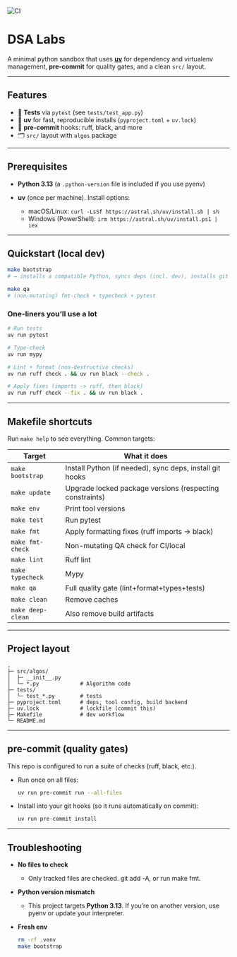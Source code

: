 ![CI](https://github.com/LoganSelner/phase1/actions/workflows/ci.yml/badge.svg)

# DSA Labs

A minimal python sandbox that uses **[uv](https://github.com/astral-sh/uv)** for dependency and virtualenv management, **pre-commit** for quality gates, and a clean `src/` layout.

---

## Features

* 🧪 **Tests** via `pytest` (see `tests/test_app.py`)
* 🧰 **uv** for fast, reproducible installs (`pyproject.toml` + `uv.lock`)
* 🧹 **pre-commit** hooks: ruff, black, and more
* 🗂️ `src/` layout with `algos` package

---

## Prerequisites

* **Python 3.13** (a `.python-version` file is included if you use pyenv)
* **uv** (once per machine). Install options:

  * macOS/Linux: `curl -LsSf https://astral.sh/uv/install.sh | sh`
  * Windows (PowerShell): `irm https://astral.sh/uv/install.ps1 | iex`

---

## Quickstart (local dev)

```bash
make bootstrap
# → installs a compatible Python, syncs deps (incl. dev), installs git hooks

make qa
# (non-mutating) fmt-check + typecheck + pytest
```

### One-liners you’ll use a lot

```bash
# Run tests
uv run pytest

# Type-check
uv run mypy

# Lint + format (non-destructive checks)
uv run ruff check . && uv run black --check .

# Apply fixes (imports -> ruff, then black)
uv run ruff check --fix . && uv run black .

```

---

## Makefile shortcuts

Run `make help` to see everything. Common targets:

| Target                | What it does                                             |
| --------------------- | -------------------------------------------------------- |
| `make bootstrap`      | Install Python (if needed), sync deps, install git hooks |
| `make update`         | Upgrade locked package versions (respecting constraints) |
| `make env`            | Print tool versions                                      |
| `make test`           | Run pytest                                               |
| `make fmt`            | Apply formatting fixes (ruff imports → black)            |
| `make fmt-check`      | Non-mutating QA check for CI/local                       |
| `make lint`           | Ruff lint                                                |
| `make typecheck`      | Mypy                                                     |
| `make qa`             | Full quality gate (lint+format+types+tests)              |
| `make clean`          | Remove caches                                            |
| `make deep-clean`     | Also remove build artifacts                              |

---

## Project layout

```
.
├─ src/algos/
│  ├─ __init__.py
│  └─ *.py             # Algorithm code
├─ tests/
│  └─ test_*.py        # tests
├─ pyproject.toml      # deps, tool config, build backend
├─ uv.lock             # lockfile (commit this)
├─ Makefile            # dev workflow
└─ README.md

```

---

## pre-commit (quality gates)

This repo is configured to run a suite of checks (ruff, black, etc.).

* Run once on all files:

  ```bash
  uv run pre-commit run --all-files
  ```
* Install into your git hooks (so it runs automatically on commit):

  ```bash
  uv run pre-commit install
  ```


---

## Troubleshooting

* **No files to check**

  * Only tracked files are checked. git add -A, or run make fmt.
* **Python version mismatch**

  * This project targets **Python 3.13**. If you’re on another version, use pyenv or update your interpreter.
* **Fresh env**

  ```bash
  rm -rf .venv
  make bootstrap
  ```

